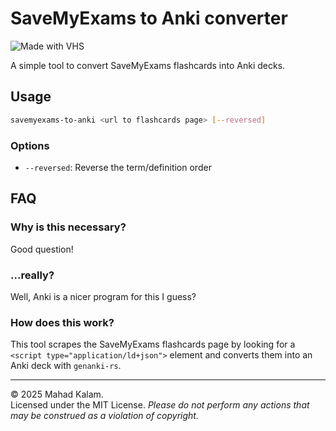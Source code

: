 # SaveMyExams to Anki converter

![Made with VHS](https://vhs.charm.sh/vhs-4gAPvyNwMfUWj415GiK0I6.gif)

A simple tool to convert SaveMyExams flashcards into Anki decks.

## Usage

```sh
savemyexams-to-anki <url to flashcards page> [--reversed]
```

### Options

- `--reversed`: Reverse the term/definition order

## FAQ

### Why is this necessary?

Good question!

### ...really?

Well, Anki is a nicer program for this I guess?

### How does this work?

This tool scrapes the SaveMyExams flashcards page by looking for a `<script type="application/ld+json">` element and converts them into an Anki deck with `genanki-rs`.

---

&copy; 2025 Mahad Kalam.<br>Licensed under the MIT License.
_Please do not perform any actions that may be construed as a violation of copyright._
